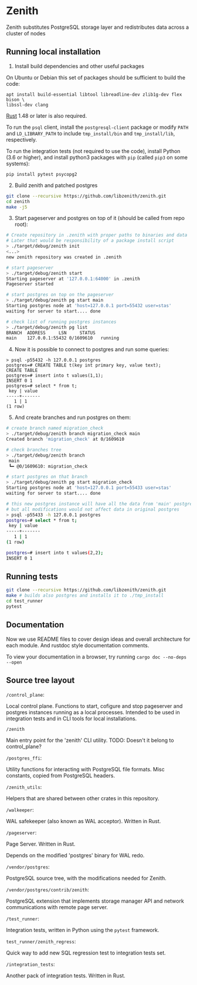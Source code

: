 # Zenith

Zenith substitutes PostgreSQL storage layer and redistributes data across a cluster of nodes

## Running local installation

1. Install build dependencies and other useful packages

On Ubuntu or Debian this set of packages should be sufficient to build the code:
```text
apt install build-essential libtool libreadline-dev zlib1g-dev flex bison \
libssl-dev clang
```

[Rust] 1.48 or later is also required.

To run the `psql` client, install the `postgresql-client` package or modify `PATH` and `LD_LIBRARY_PATH` to include `tmp_install/bin` and `tmp_install/lib`, respectively.

To run the integration tests (not required to use the code), install
Python (3.6 or higher), and install python3 packages with `pip` (called `pip3` on some systems):
```
pip install pytest psycopg2
```

2. Build zenith and patched postgres
```sh
git clone --recursive https://github.com/libzenith/zenith.git
cd zenith
make -j5
```

3. Start pageserver and postgres on top of it (should be called from repo root):
```sh
# Create repository in .zenith with proper paths to binaries and data
# Later that would be responsibility of a package install script
> ./target/debug/zenith init
<...>
new zenith repository was created in .zenith

# start pageserver
> ./target/debug/zenith start
Starting pageserver at '127.0.0.1:64000' in .zenith
Pageserver started

# start postgres on top on the pageserver
> ./target/debug/zenith pg start main
Starting postgres node at 'host=127.0.0.1 port=55432 user=stas'
waiting for server to start.... done

# check list of running postgres instances
> ./target/debug/zenith pg list
BRANCH	ADDRESS		LSN		STATUS
main	127.0.0.1:55432	0/1609610	running
```

4. Now it is possible to connect to postgres and run some queries:
```text
> psql -p55432 -h 127.0.0.1 postgres
postgres=# CREATE TABLE t(key int primary key, value text);
CREATE TABLE
postgres=# insert into t values(1,1);
INSERT 0 1
postgres=# select * from t;
 key | value
-----+-------
   1 | 1
(1 row)
```

5. And create branches and run postgres on them:
```sh
# create branch named migration_check
> ./target/debug/zenith branch migration_check main
Created branch 'migration_check' at 0/1609610

# check branches tree
> ./target/debug/zenith branch
 main
 ┗━ @0/1609610: migration_check

# start postgres on that branch
> ./target/debug/zenith pg start migration_check
Starting postgres node at 'host=127.0.0.1 port=55433 user=stas'
waiting for server to start.... done

# this new postgres instance will have all the data from 'main' postgres,
# but all modifications would not affect data in original postgres
> psql -p55433 -h 127.0.0.1 postgres
postgres=# select * from t;
 key | value 
-----+-------
   1 | 1
(1 row)

postgres=# insert into t values(2,2);
INSERT 0 1
```

## Running tests

```sh
git clone --recursive https://github.com/libzenith/zenith.git
make # builds also postgres and installs it to ./tmp_install
cd test_runner
pytest
```

## Documentation

Now we use README files to cover design ideas and overall architecture for each module.
And rustdoc style documentation comments.

To view your documentation in a browser, try running `cargo doc --no-deps --open`

## Source tree layout

`/control_plane`:

Local control plane.
Functions to start, cofigure and stop pageserver and postgres instances running as a local processes.
Intended to be used in integration tests and in CLI tools for local installations.

`/zenith`

Main entry point for the 'zenith' CLI utility.
TODO: Doesn't it belong to control_plane?

`/postgres_ffi`:

Utility functions for interacting with PostgreSQL file formats.
Misc constants, copied from PostgreSQL headers.

`/zenith_utils`:

Helpers that are shared between other crates in this repository.

`/walkeeper`:

WAL safekeeper (also known as WAL acceptor). Written in Rust.

`/pageserver`:

Page Server. Written in Rust.

Depends on the modified 'postgres' binary for WAL redo.

`/vendor/postgres`:

PostgreSQL source tree, with the modifications needed for Zenith.

`/vendor/postgres/contrib/zenith`:

PostgreSQL extension that implements storage manager API and network communications with remote page server.

`/test_runner`:

Integration tests, written in Python using the `pytest` framework.

`test_runner/zenith_regress`:

Quick way to add new SQL regression test to integration tests set.

`/integration_tests`:

Another pack of integration tests. Written in Rust.

[Rust]: https://www.rust-lang.org/learn/get-started
